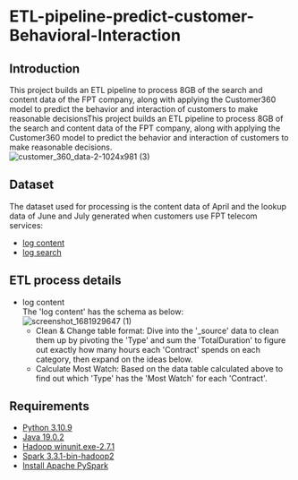 # ETL-pipeline-predict-customer-Behavioral-Interaction

## Introduction
This project builds an ETL pipeline to process 8GB of the search and content data of the FPT company, along with applying the Customer360 model to predict the behavior and interaction of customers to make reasonable decisionsThis project builds an ETL pipeline to process 8GB of the search and content data of the FPT company, along with applying the Customer360 model to predict the behavior and interaction of customers to make reasonable decisions.
<br>
![customer_360_data-2-1024x981 (3)](https://user-images.githubusercontent.com/101572443/233166379-ed883b3d-ff6d-4e8e-b9b6-722e7a663d5b.png)

## Dataset
The dataset used for processing is the content data of April and the lookup data of June and July generated when customers use FPT telecom services:
- [log content](#)
- [log search](#bỏlinkgithubvao)

## ETL process details
- log content <br>
The 'log content' has the schema as below: <br>
![screenshot_1681929647 (1)](https://user-images.githubusercontent.com/101572443/233170588-95393779-53ec-494f-b1da-b92b7b139e95.png)
  - Clean & Change table format: Dive into the '_source' data to clean them up by pivoting the 'Type' and sum the 'TotalDuration' to figure out exactly how many hours each 'Contract' spends on each category, then expand on the ideas below.
  - Calculate Most Watch: Based on the data table calculated above to find out which 'Type' has the 'Most Watch' for each 'Contract'.

## Requirements
- [Python 3.10.9](#)
- [Java 19.0.2](#)
- [Hadoop winunit.exe-2.7.1](#)
- [Spark 3.3.1-bin-hadoop2](#)
- [Install Apache PySpark](#https://www.youtube.com/watch?v=OmcSTQVkrvo)

